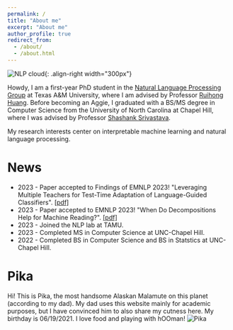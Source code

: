 ```yaml
---
permalink: /
title: "About me"
excerpt: "About me"
author_profile: true
redirect_from: 
  - /about/
  - /about.html
---
```

![NLP cloud](NLP.jpg){: .align-right width="300px"}

Howdy, I am a first-year PhD student in the [Natural Language Processing Group](https://nlp.cs.tamu.edu) at Texas A&M University, where I am advised by Professor [Ruihong Huang](https://people.engr.tamu.edu/huangrh/index.html). Before becoming an Aggie, I graduated with a BS/MS degree in Computer Science from the University of North Carolina at Chapel Hill, where I was advised by Professor [Shashank Srivastava](https://www.ssriva.com).

My research interests center on interpretable machine learning and natural language processing.

News
======
* 2023 - Paper accepted to Findings of EMNLP 2023! "Leveraging Multiple Teachers for Test-Time Adaptation of Language-Guided Classifiers". [[pdf]](https://openreview.net/forum?id=ZE6fN4OO18)
* 2023 - Paper accepted to EMNLP 2023! "When Do Decompositions Help for Machine Reading?". [[pdf]](https://arxiv.org/abs/2212.10019)
* 2023 - Joined the NLP lab at TAMU.
* 2023 - Completed MS in Computer Science at UNC-Chapel Hill.
* 2022 - Completed BS in Computer Science and BS in Statstics at UNC-Chapel Hill.

Pika
======
Hi! This is Pika, the most handsome Alaskan Malamute on this planet (according to my dad). My dad uses this website mainly for academic purposes, but I have convinced him to also share my cutness here. My birthday is 06/19/2021. I love food and playing with hOOman!
![Pika](pika.jpg)